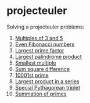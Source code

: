 projecteuler
============
Solving a projecteuler problems:  
  
1. [Multiples of 3 and 5](./problem%2001 "Multiples of 3 and 5")
2. [Even Fibonacci numbers](./problem%2002 "Even Fibonacci numbers")
3. [Largest prime factor](./problem%2003 "Largest prime factor")
4. [Largest palindrome product](./problem%2004 "Largest palindrome product")
5. [Smallest multiple](./problem%2005 "Smallest multiple")
6. [Sum square difference](./problem%2006 "Sum square difference")
7. [10001st prime](./problem%2007 "10001st prime")
8. [Largest product in a series](./problem%2008 "Largest product in a series")
9. [Special Pythagorean triplet](./problem%2009 "Special Pythagorean triplet")
10. [Summation of primes](./problem%2010 "Summation of primes")